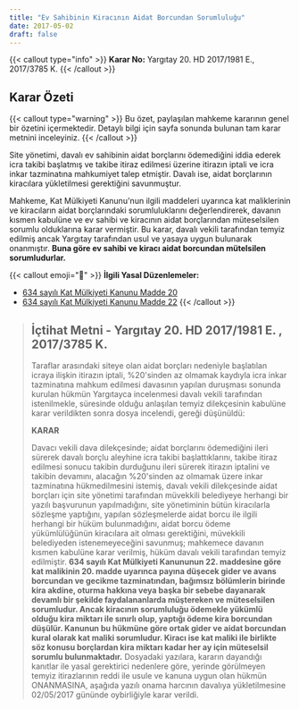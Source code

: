 ```yaml
---
title: "Ev Sahibinin Kiracının Aidat Borcundan Sorumluluğu"
date: 2017-05-02
draft: false
---
```


{{< callout type="info" >}}
**Karar No:** Yargıtay 20. HD 2017/1981 E., 2017/3785 K.
{{< /callout >}}

## Karar Özeti

{{< callout type="warning" >}}
Bu özet, paylaşılan mahkeme kararının genel bir özetini içermektedir. Detaylı bilgi için sayfa sonunda bulunan tam karar metnini inceleyiniz.
{{< /callout >}}

Site yönetimi, davalı ev sahibinin aidat borçlarını ödemediğini iddia ederek icra takibi başlatmış ve takibe itiraz edilmesi üzerine itirazın iptali ve icra inkar tazminatına mahkumiyet talep etmiştir. Davalı ise, aidat borçlarının kiracılara yükletilmesi gerektiğini savunmuştur.

Mahkeme, Kat Mülkiyeti Kanunu'nun ilgili maddeleri uyarınca kat maliklerinin ve kiracıların aidat borçlarındaki sorumluluklarını değerlendirerek, davanın kısmen kabulüne ve ev sahibi ve kiracının aidat borçlarından müteselsilen sorumlu olduklarına karar vermiştir. Bu karar, davalı vekili tarafından temyiz edilmiş ancak Yargıtay tarafından usul ve yasaya uygun bulunarak onanmıştır.
**Buna göre ev sahibi ve kiracı aidat borcundan mütelsilen sorumludurlar.**

{{< callout emoji="📖" >}}
**İlgili Yasal Düzenlemeler:**

- [634 sayılı Kat Mülkiyeti Kanunu Madde 20](/docs/kat-mulkiyeti/kmk/md-20.md)
- [634 sayılı Kat Mülkiyeti Kanunu Madde 22](/docs/kat-mulkiyeti/kmk/md-22.md)
  {{< /callout >}}

> ## İçtihat Metni - Yargıtay 20. HD 2017/1981 E. , 2017/3785 K.
>
> Taraflar arasındaki siteye olan aidat borçları nedeniyle başlatılan icraya ilişkin itirazın iptali, %20'sinden az olmamak kaydıyla icra inkar tazminatına mahkum edilmesi davasının yapılan duruşması sonunda kurulan hükmün Yargıtayca incelenmesi davalı vekili tarafından istenilmekle, süresinde olduğu anlaşılan temyiz dilekçesinin kabulüne karar verildikten sonra dosya incelendi, gereği düşünüldü:
>
> **KARAR**
>
> Davacı vekili dava dilekçesinde; aidat borçlarını ödemediğini ileri sürerek davalı borçlu aleyhine icra takibi başlattıklarını, takibe itiraz edilmesi sonucu takibin durduğunu ileri sürerek itirazın iptalini ve takibin devamını, alacağın %20'sinden az olmamak üzere inkar tazminatına hükmedilmesini istemiş, davalı vekili dilekçesinde aidat borçları için site yönetimi tarafından müvekkili belediyeye herhangi bir yazılı başvurunun yapılmadığını, site yönetiminin bütün kiracılarla sözleşme yaptığını, yapılan sözleşmelerde aidat borcu ile ilgili herhangi bir hüküm bulunmadığını, aidat borcu ödeme yükümlülüğünün kiracılara ait olması gerektiğini, müvekkili belediyeden istenemeyeceğini savunmuş; mahkemece davanın kısmen kabulüne karar verilmiş, hüküm davalı vekili tarafından temyiz edilmiştir.
> **634 sayılı Kat Mülkiyeti Kanununun 22. maddesine göre kat malikinin 20. madde uyarınca payına düşecek gider ve avans borcundan ve gecikme tazminatından, bağımsız bölümlerin birinde kira akdine, oturma hakkına veya başka bir sebebe dayanarak devamlı bir şekilde faydalananlarda müştereken ve müteselsilen sorumludur. Ancak kiracının sorumluluğu ödemekle yükümlü olduğu kira miktarı ile sınırlı olup, yaptığı ödeme kira borcundan düşülür. Kanunun bu hükmüne göre ortak gider ve aidat borcundan kural olarak kat maliki sorumludur. Kiracı ise kat maliki ile birlikte söz konusu borçlardan kira miktarı kadar her ay için müteselsil sorumlu bulunmaktadır.**
> Dosyadaki yazılara, kararın dayandığı kanıtlar ile yasal gerektirici nedenlere göre, yerinde görülmeyen temyiz itirazlarının reddi ile usule ve kanuna uygun olan hükmün ONANMASINA, aşağıda yazılı onama harcının davalıya yükletilmesine 02/05/2017 gününde oybirliğiyle karar verildi.
